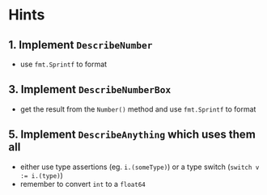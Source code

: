 # Hints

## 1. Implement `DescribeNumber`

- use `fmt.Sprintf` to format

## 3. Implement `DescribeNumberBox`

- get the result from the `Number()` method and use `fmt.Sprintf` to format

## 5. Implement `DescribeAnything` which uses them all

- either use type assertions (eg. `i.(someType)`) or a type switch (`switch v := i.(type)`)
- remember to convert `int` to a `float64`
